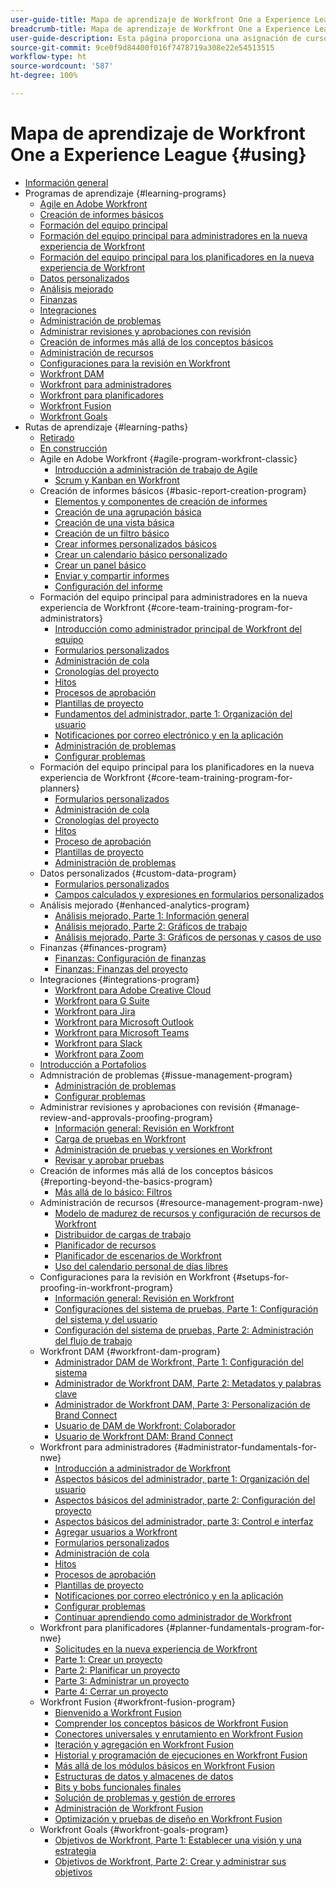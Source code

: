 ```yaml
---
user-guide-title: Mapa de aprendizaje de Workfront One a Experience League
breadcrumb-title: Mapa de aprendizaje de Workfront One a Experience League
user-guide-description: Esta página proporciona una asignación de cursos de Workfront One anteriores a cursos de Experience League recién diseñados
source-git-commit: 9ce0f9d84400f016f7478719a308e22e54513515
workflow-type: ht
source-wordcount: '587'
ht-degree: 100%

---
```



# Mapa de aprendizaje de Workfront One a Experience League {#using}

+ [Información general](overview.md)
+ Programas de aprendizaje {#learning-programs}
   + [Agile en Adobe Workfront](learning-programs/agile-program-workfront-classic.md)
   + [Creación de informes básicos](learning-programs/basic-report-creation-program.md)
   + [Formación del equipo principal](learning-programs/core-team-training-programs.md)
   + [Formación del equipo principal para administradores en la nueva experiencia de Workfront](learning-programs/core-team-training-program-for-administrators.md)
   + [Formación del equipo principal para los planificadores en la nueva experiencia de Workfront](learning-programs/core-team-training-program-for-planners.md)
   + [Datos personalizados](learning-programs/custom-data-program.md)
   + [Análisis mejorado](learning-programs/enhanced-analytics-program.md)
   + [Finanzas](learning-programs/finances-program.md)
   + [Integraciones](learning-programs/integrations-program.md)
   + [Administración de problemas](learning-programs/issue-management-program.md)
   + [Administrar revisiones y aprobaciones con revisión](learning-programs/manage-review-and-approvals-proofing-program.md)
   + [Creación de informes más allá de los conceptos básicos](learning-programs/reporting-beyond-the-basics-program.md)
   + [Administración de recursos](learning-programs/resource-management-program-nwe.md)
   + [Configuraciones para la revisión en Workfront](learning-programs/setups-for-proofing-in-workfront-program.md)
   + [Workfront DAM](learning-programs/workfront-dam-program.md)
   + [Workfront para administradores](learning-programs/administrator-fundamentals-for-nwe.md)
   + [Workfront para planificadores](learning-programs/planner-fundamentals-program-for-nwe.md)
   + [Workfront Fusion](learning-programs/workfront-fusion-program.md)
   + [Workfront Goals](learning-programs/workfront-goals-program.md)
+ Rutas de aprendizaje {#learning-paths}
   + [Retirado](learning-paths/retired.md)
   + [En construcción](learning-paths/under-construction.md)
   + Agile en Adobe Workfront {#agile-program-workfront-classic}
      + [Introducción a administración de trabajo de Agile](learning-paths/agile-program-workfront-classic/introduction-to-agile-work-management-MCBRAPWYD6P5E6DM2AXOEOE7FV3E.md)
      + [Scrum y Kanban en Workfront](learning-paths/agile-program-workfront-classic/scrum-and-kanban-in-adobe-workfront-MCUZT46N4LZBADHLJTVQE7WXN6HY.md)
   + Creación de informes básicos {#basic-report-creation-program}
      + [Elementos y componentes de creación de informes](learning-paths/basic-report-creation-program/basic-reporting-reporting-elements-and-components-in-the-new-workfront-experienc-20Y4X000000Cai3UAC.md)
      + [Creación de una agrupación básica](learning-paths/basic-report-creation-program/basic-reporting-create-a-basic-grouping-20Y4X000000CamjUAC.md)
      + [Creación de una vista básica](learning-paths/basic-report-creation-program/basic-reporting-create-a-basic-view-20Y4X000000CanmUAC.md)
      + [Creación de un filtro básico](learning-paths/basic-report-creation-program/basic-reporting-create-a-basic-filter-20Y4X000000CanwUAC.md)
      + [Crear informes personalizados básicos](learning-paths/basic-report-creation-program/basic-reporting-create-basic-custom-reports-20Y4X000000Cao6UAC.md)
      + [Crear un calendario básico personalizado](learning-paths/basic-report-creation-program/basic-reporting-create-a-basic-custom-calendar-20Y4X000000CaqgUAC.md)
      + [Crear un panel básico](learning-paths/basic-report-creation-program/create-a-basic-dashboard-in-the-new-workfront-experience-20Y4X000000CaunUAC.md)
      + [Enviar y compartir informes](learning-paths/basic-report-creation-program/send-and-share-reports-in-the-new-workfront-experience-20Y4X000000CauxUAC.md)
      + [Configuración del informe](learning-paths/basic-report-creation-program/report-settings-in-the-new-workfront-experience-20Y4X000000Cav7UAC.md)
   + Formación del equipo principal para administradores en la nueva experiencia de Workfront {#core-team-training-program-for-administrators}
      + [Introducción como administrador principal de Workfront del equipo](learning-paths/core-team-training-program-for-administrators/getting-started-as-a-workfront-administrator-20Y0z000000bn1MEAQ.md)
      + [Formularios personalizados](learning-paths/core-team-training-program-for-administrators/custom-forms-in-the-new-workfront-experience-final-20Y4X000000CaTmUAK.md)
      + [Administración de cola](learning-paths/core-team-training-program-for-administrators/queue-management-20Y0z000000bn20EAA.md)
      + [Cronologías del proyecto](learning-paths/core-team-training-program-for-administrators/project-timelines-in-the-new-workfront-experience-20Y4X000000CaWgUAK.md)
      + [Hitos](learning-paths/core-team-training-program-for-administrators/milestones-for-the-new-workfront-experience-20Y4X000000CaXAUA0.md)
      + [Procesos de aprobación](learning-paths/core-team-training-program-for-administrators/approval-processes-in-the-new-workfront-experience-20Y4X000000CaXFUA0.md)
      + [Plantillas de proyecto](learning-paths/core-team-training-program-for-administrators/project-templates-in-the-new-workfront-experience-20Y4X000000CaWqUAK.md)
      + [Fundamentos del administrador, parte 1: Organización del usuario](learning-paths/core-team-training-program-for-administrators/administrator-fundamentals-in-the-new-workfront-experience-part-2-user-organizat-20Y0z000000bmAXEAY.md)
      + [Notificaciones por correo electrónico y en la aplicación](learning-paths/core-team-training-program-for-administrators/email-and-in-app-notifications-in-the-new-workfront-experience-20Y4X000000CaZGUA0.md)
      + [Administración de problemas](learning-paths/core-team-training-program-for-administrators/managing-issues-20Y0z000000bn2eEAA.md)
      + [Configurar problemas](learning-paths/core-team-training-program-for-administrators/setting-up-issues-20Y4X000000CaSjUAK.md)
   + Formación del equipo principal para los planificadores en la nueva experiencia de Workfront {#core-team-training-program-for-planners}
      + [Formularios personalizados](learning-paths/core-team-training-program-for-planners/custom-forms-in-the-new-workfront-experience-final-20Y4X000000CaTmUAK.md)
      + [Administración de cola](learning-paths/core-team-training-program-for-planners/queue-management-20Y0z000000bn20EAA.md)
      + [Cronologías del proyecto](learning-paths/core-team-training-program-for-planners/project-timelines-in-the-new-workfront-experience-20Y4X000000CaWgUAK.md)
      + [Hitos](learning-paths/core-team-training-program-for-planners/milestones-for-the-new-workfront-experience-20Y4X000000CaXAUA0.md)
      + [Proceso de aprobación](learning-paths/core-team-training-program-for-planners/approval-processes-in-the-new-workfront-experience-20Y4X000000CaXFUA0.md)
      + [Plantillas de proyecto](learning-paths/core-team-training-program-for-planners/project-templates-in-the-new-workfront-experience-20Y4X000000CaWqUAK.md)
      + [Administración de problemas](learning-paths/core-team-training-program-for-planners/managing-issues-20Y0z000000bn2eEAA.md)
   + Datos personalizados {#custom-data-program}
      + [Formularios personalizados](learning-paths/custom-data-program/custom-forms-in-the-new-workfront-experience-final-MCC2AF4MH6NRHKHJJBXO6T65DHUU.md)
      + [Campos calculados y expresiones en formularios personalizados](learning-paths/custom-data-program/calculated-fields-and-expressions-in-custom-forms-MCJTAA33NSFZHJPEKZWBQY522CK4.md)
   + Análisis mejorado {#enhanced-analytics-program}
      + [Análisis mejorado, Parte 1: Información general](learning-paths/enhanced-analytics-program/enhanced-analytics-part-1-overview-MCGVS3CNHMGNGPTM4CX4O23EZC4A.md)
      + [Análisis mejorado, Parte 2: Gráficos de trabajo](learning-paths/enhanced-analytics-program/enhanced-analytics-part-2-work-charts-MCUCOBQSU56NE7HPPRSAWSYJW4DQ.md)
      + [Análisis mejorado, Parte 3: Gráficos de personas y casos de uso](learning-paths/enhanced-analytics-program/enhanced-analytics-part-3-people-charts-and-common-use-cases-MCJZFZY7AXP5BPJB2JWW6II3SZ5Y.md)
   + Finanzas {#finances-program}
      + [Finanzas: Configuración de finanzas](learning-paths/finances-program/finances-setting-up-finances-MCAVHY5UBBMVDDRP3ZVGYQPAAJRI.md)
      + [Finanzas: Finanzas del proyecto](learning-paths/finances-program/finances-project-finances-in-the-new-workfront-experience-MCESNJMZFSUFDDDDIB7WTM3K3BCY.md)
   + Integraciones {#integrations-program}
      + [Workfront para Adobe Creative Cloud](learning-paths/integrations-program/integrations-adobe-creative-cloud-MCCBICE6V2IFA57NGSOXHOIC3GKQ.md)
      + [Workfront para G Suite](learning-paths/integrations-program/integrations-g-suite-MCRUOTKTEABBEDNOCABRIDD7RVMQ.md)
      + [Workfront para Jira](learning-paths/integrations-program/integrations-jira-MCUIK23LC42VGB5F7MLMYDAL7K2Q.md)
      + [Workfront para Microsoft Outlook](learning-paths/integrations-program/integrations-microsoft-outlook-MCBOMOAWLJQZE6PD524UP4YBEIKQ.md)
      + [Workfront para Microsoft Teams](learning-paths/integrations-program/integrations-microsoft-teams-MCHCOAP6WXRNDTDI3F4GLBIKUHTA.md)
      + [Workfront para Slack](learning-paths/integrations-program/integrations-workfront-for-slack-MCZFKUF22JEFGM5GLYZ3VD26BJJU.md)
      + [Workfront para Zoom](learning-paths/integrations-program/integrations-zoom-MCU6M6VJZHGNDEZBTISBHTLXU2SE.md)
   + [Introducción a Portafolios](learning-paths/introduction-to-portfolios-in-the-new-workfront-experience-MCEMLOVTAZFNG2JMKTZ5AIZMFJOI.md)
   + Admnistración de problemas {#issue-management-program}
      + [Administración de problemas](learning-paths/issue-management-program/managing-issues-MCCKLHDW5OQNHGZCZRVG34776TWU.md)
      + [Configurar problemas](learning-paths/issue-management-program/setting-up-issues-MCMJS6NVKY4BBKJD7GQWOHXZZJW4.md)
   + Administrar revisiones y aprobaciones con revisión {#manage-review-and-approvals-proofing-program}
      + [Información general: Revisión en Workfront](learning-paths/manage-review-and-approvals-proofing-program/overview-proofing-in-workfront-in-the-new-workfront-experience-MC6FB2EWO63JGGZIMJ6RPV7GYEWM.md)
      + [Carga de pruebas en Workfront](learning-paths/manage-review-and-approvals-proofing-program/upload-proofs-in-the-new-workfront-experience-MCR66F3DDATNE75NF4ZXETPKQQEY.md)
      + [Administración de pruebas y versiones en Workfront](learning-paths/manage-review-and-approvals-proofing-program/manage-proofs-and-versions-in-the-new-workfront-experience-20Y4X000000CbEOUA0.md)
      + [Revisar y aprobar pruebas](learning-paths/manage-review-and-approvals-proofing-program/review-and-approve-proofs-in-the-new-workfront-experience-20Y4X000000CbMmUAK.md)
   + Creación de informes más allá de los conceptos básicos {#reporting-beyond-the-basics-program}
      + [Más allá de lo básico: Filtros](learning-paths/reporting-beyond-the-basics-program/beyond-the-basic-filters-MCMHSPVRIC55FQTAWUB3YNWQZ47M.md)
   + Administración de recursos {#resource-management-program-nwe}
      + [Modelo de madurez de recursos y configuración de recursos de Workfront](learning-paths/resource-management-program-nwe/resource-maturity-model-and-workfront-resource-settings-in-the-new-workfront-exp-MCEG7GR6XRMFCY3FASD3CDHJV6ZA.md)
      + [Distribuidor de cargas de trabajo](learning-paths/resource-management-program-nwe/workload-balancer-in-the-new-workfront-experience-MCFQ5RSEGHSFGEXNNLC6FEMMSAII.md)
      + [Planificador de recursos](learning-paths/resource-management-program-nwe/resource-planner-in-the-new-workfront-experience-MCSZAIAEJOUNDO5KOEYJVJWTOPVA.md)
      + [Planificador de escenarios de Workfront](learning-paths/resource-management-program-nwe/scenario-planner.md)
      + [Uso del calendario personal de días libres](learning-paths/resource-management-program-nwe/using-the-personal-time-off-calendar-in-the-new-workfront-experience-MCIOUJUCRMCZBJ3HOUPLPXNXSZLA.md)
   + Configuraciones para la revisión en Workfront {#setups-for-proofing-in-workfront-program}
      + [Información general: Revisión en Workfront](learning-paths/setups-for-proofing-in-workfront-program/overview-proofing-in-workfront-in-the-new-workfront-experience-MC6FB2EWO63JGGZIMJ6RPV7GYEWM.md)
      + [Configuraciones del sistema de pruebas, Parte 1: Configuración del sistema y del usuario](learning-paths/setups-for-proofing-in-workfront-program/proof-system-setups-part-1-system-and-user-settings-MCFUCXF7PWWFHIRNIKUULXRLJZW4.md)
      + [Configuración del sistema de pruebas, Parte 2: Administración del flujo de trabajo](learning-paths/setups-for-proofing-in-workfront-program/proof-system-setups-part-2-workflow-management-MCKUF6NTIJ6BGMXHBCXXX6NN53EA.md)
   + Workfront DAM {#workfront-dam-program}
      + [Administrador DAM de Workfront, Parte 1: Configuración del sistema](learning-paths/workfront-dam-program/workfront-dam-administrator-part-1-system-setup-MCMJKPUBI52JEDBDCT7HVRLYLXH4.md)
      + [Administrador de Workfront DAM, Parte 2: Metadatos y palabras clave](learning-paths/workfront-dam-program/workfront-dam-administrator-part-2-metadata-and-keywords-MCW5G74KVOTJGFVCRGEDNKLVWNGQ.md)
      + [Administrador de Workfront DAM, Parte 3: Personalización de Brand Connect](learning-paths/workfront-dam-program/workfront-dam-administrator-brand-connect-customization-MCJARI7634BNDBTOB4JP7IVVLNS4.md)
      + [Usuario de DAM de Workfront: Colaborador](learning-paths/workfront-dam-program/workfront-dam-contributor-MCJGYEKF4XDZCQ7I7ZSFCLBBI5GA.md)
      + [Usuario de Workfront DAM: Brand Connect](learning-paths/workfront-dam-program/workfront-dam-user-brand-connect-MCYJEWMLFP45FRTBJYYWQ6R54W4E.md)
   + Workfront para administradores {#administrator-fundamentals-for-nwe}
      + [Introducción a administrador de Workfront](learning-paths/administrator-fundamentals-for-nwe/getting-started-as-a-workfront-administrator-MCXLYUSVWCCBB5LIZB3WDLKSR24Q.md)
      + [Aspectos básicos del administrador, parte 1: Organización del usuario](learning-paths/administrator-fundamentals-for-nwe/administrator-fundamentals-in-the-new-workfront-experience-part-1-project-workfl-MCTBVZ3Q3J5RHNLIPPZPFSQRLKUY.md)
      + [Aspectos básicos del administrador, parte 2: Configuración del proyecto](learning-paths/administrator-fundamentals-for-nwe/administrator-fundamentals-in-the-new-workfront-experience-part-2-user-organizat-MCUPSLH2M2WBDTFI2VKSRE2BRGKY.md)
      + [Aspectos básicos del administrador, parte 3: Control e interfaz](learning-paths/administrator-fundamentals-for-nwe/administrator-fundamentals-control-and-interface-experience-MCNCSSMXLPDFEERGVEM4EWL2I4LI.md)
      + [Agregar usuarios a Workfront](learning-paths/administrator-fundamentals-for-nwe/add-users-to-workfront-in-the-new-workfront-experience-20Y4X000000CaVYUA0.md)
      + [Formularios personalizados](learning-paths/administrator-fundamentals-for-nwe/custom-forms-in-the-new-workfront-experience-final-MCC2AF4MH6NRHKHJJBXO6T65DHUU.md)
      + [Administración de cola](learning-paths/administrator-fundamentals-for-nwe/queue-management-MCYCJRWK36QZBP7PGMNDMSPRN3LE.md)
      + [Hitos](learning-paths/administrator-fundamentals-for-nwe/milestones-for-the-new-workfront-experience-MCKGV4HGLYCFEITCWXFOIRWJLW7Y.md)
      + [Procesos de aprobación](learning-paths/administrator-fundamentals-for-nwe/approval-processes-in-the-new-workfront-experience-MCG72NHD2HPJGZBD7ANMBBNORGBM.md)
      + [Plantillas de proyecto](learning-paths/administrator-fundamentals-for-nwe/project-templates-in-the-new-workfront-experience-MCGLS7GRNLDZDFPF6AEOGIDZFDG4.md)
      + [Notificaciones por correo electrónico y en la aplicación](learning-paths/administrator-fundamentals-for-nwe/email-and-in-app-notifications-in-the-new-workfront-experience-20Y4X000000CaZGUA0.md)
      + [Configurar problemas](learning-paths/administrator-fundamentals-for-nwe/setting-up-issues-MCMJS6NVKY4BBKJD7GQWOHXZZJW4.md)
      + [Continuar aprendiendo como administrador de Workfront](learning-paths/administrator-fundamentals-for-nwe/continue-learning-as-a-workfront-administrator-MCVCFIUIET6FF6PEXTGHEVDRMYLE.md)
   + Workfront para planificadores {#planner-fundamentals-program-for-nwe}
      + [Solicitudes en la nueva experiencia de Workfront](learning-paths/planner-fundamentals-program-for-nwe/core-team-requests-in-the-new-workfront-experience-20Y0z000000bmzkEAA.md)
      + [Parte 1: Crear un proyecto](learning-paths/planner-fundamentals-program-for-nwe/planner-fundamentals-for-the-new-workfront-experience-20Y0z000000blfZEAQ.md)
      + [Parte 2: Planificar un proyecto](learning-paths/planner-fundamentals-program-for-nwe/planner-fundamentals-for-the-new-workfront-experience-part-2-plan-a-project-20Y0z000000bm79EAA.md)
      + [Parte 3: Administrar un proyecto](learning-paths/planner-fundamentals-program-for-nwe/planner-fundamentals-for-the-new-workfront-experience-part-3-manage-a-project-20Y0z000000bm7xEAA.md)
      + [Parte 4: Cerrar un proyecto](learning-paths/planner-fundamentals-program-for-nwe/planner-fundamentals-for-the-new-workfront-experience-part-4-close-a-project.md)
   + Workfront Fusion {#workfront-fusion-program}
      + [Bienvenido a Workfront Fusion](learning-paths/workfront-fusion-program/welcome-to-fusion-MCA4WNXPOIZ5DHBLTPLZHRTFH2SI.md)
      + [Comprender los conceptos básicos de Workfront Fusion](learning-paths/workfront-fusion-program/understand-the-basics-of-fusion-MCMUGZZO6TYBH75ILCUQ6WGEDBYY.md)
      + [Conectores universales y enrutamiento en Workfront Fusion](learning-paths/workfront-fusion-program/universal-connectors-and-routing-in-fusion-MCNYZ474LYKNDSDE7PCZFB7CFR44.md)
      + [Iteración y agregación en Workfront Fusion](learning-paths/workfront-fusion-program/iteration-and-aggregation-in-fusion-MC2FVLBDEXCBA4HH7VD4ATZGLSXQ.md)
      + [Historial y programación de ejecuciones en Workfront Fusion](learning-paths/workfront-fusion-program/execution-history-and-scheduling-in-fusion-MCOXFXNTIU5ZG4XH6LZ5D5P54JDI.md)
      + [Más allá de los módulos básicos en Workfront Fusion](learning-paths/workfront-fusion-program/beyond-basic-modules-in-fusion-MCMF5QEBRJEJFYVP2N5CH4CJCLUM.md)
      + [Estructuras de datos y almacenes de datos](learning-paths/workfront-fusion-program/data-structures-and-data-stores-MC3J7HVUNPWNC4FLNVZJ24UWVTG4.md)
      + [Bits y bobs funcionales finales](learning-paths/workfront-fusion-program/final-functional-bits-and-bobs-MCUA6BEWSZDJEULJQDBMB2TRWCM4.md)
      + [Solución de problemas y gestión de errores](learning-paths/workfront-fusion-program/troubleshooting-and-error-handling-MCT4SFAKEY3NDGDJVIHESL2BOP4A.md)
      + [Administración de Workfront Fusion](learning-paths/workfront-fusion-program/fusion-administration-MCI572SLFAXBF5VEKD4R2B3M3PXE.md)
      + [Optimización y pruebas de diseño en Workfront Fusion](learning-paths/workfront-fusion-program/design-optimization-and-testing-in-workfront-fusion-MCS7E3SDEEP5F6ZFXWTMHIZKHAOA.md)
   + Workfront Goals {#workfront-goals-program}
      + [Objetivos de Workfront, Parte 1: Establecer una visión y una estrategia](learning-paths/workfront-goals-program/workfront-goals-part-1-establish-a-vision-and-strategy-MCBJQVJCURNBDQTAUWA3ZU6IZWSI.md)
      + [Objetivos de Workfront, Parte 2: Crear y administrar sus objetivos](learning-paths/workfront-goals-program/workfront-goals-part-2-creating-and-managing-your-goals-final-MCRNJ6CEYOKNCYRHVXFLV7BF7GQE.md)
